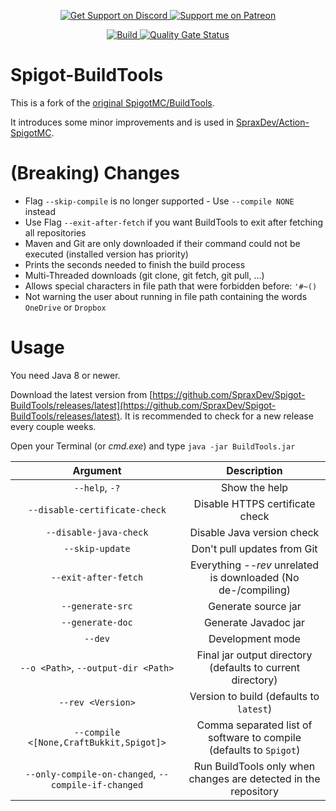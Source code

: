 <p align="center">
  <a href="https://sprax.me/discord">
    <img alt="Get Support on Discord" src="https://img.shields.io/discord/344982818863972352.svg?label=Get%20Support&logo=Discord&color=blue">
  </a>
  <a href="https://www.patreon.com/sprax">
    <img alt="Support me on Patreon"
         src="https://img.shields.io/badge/-Support%20me%20on%20Patreon-%23FF424D?logo=patreon&logoColor=white">
  </a>
</p>

<p align="center">
  <a href="https://github.com/SpraxDev/Spigot-BuildTools/actions?query=workflow%3ABuild">
    <img alt="Build" src="https://github.com/SpraxDev/Spigot-BuildTools/workflows/Build/badge.svg">
  </a>
  <a href="https://sonarcloud.io/dashboard?id=SpraxDev_Spigot-BuildTools">
    <img alt="Quality Gate Status"
         src="https://sonarcloud.io/api/project_badges/measure?project=SpraxDev_Spigot-BuildTools&metric=alert_status">
  </a>
</p>

# Spigot-BuildTools
This is a fork of the [original SpigotMC/BuildTools](https://hub.spigotmc.org/stash/projects/SPIGOT/repos/buildtools).

It introduces some minor improvements and is used in [SpraxDev/Action-SpigotMC](https://github.com/SpraxDev/Action-SpigotMC).


# (Breaking) Changes
* Flag `--skip-compile` is no longer supported - Use `--compile NONE` instead
* Use Flag `--exit-after-fetch` if you want BuildTools to exit after fetching all repositories
* Maven and Git are only downloaded if their command could not be executed (installed version has priority)
* Prints the seconds needed to finish the build process
* Multi-Threaded downloads (git clone, git fetch, git pull, ...)
* Allows special characters in file path that were forbidden before: `'#~()`
* Not warning the user about running in file path containing the words `OneDrive` or `Dropbox`


# Usage
You need Java 8 or newer.

Download the latest version from
[https://github.com/SpraxDev/Spigot-BuildTools/releases/latest](https://github.com/SpraxDev/Spigot-BuildTools/releases/latest).
It is recommended to check for a new release every couple weeks.

Open your Terminal (or *cmd.exe*) and type `java -jar BuildTools.jar`

|                       Argument                      |               Description               |
| :-------------------------------------------------: | :-------------------------------------: |
| `--help`, `-?`                                      | Show the help                           |
| `--disable-certificate-check`                       | Disable HTTPS certificate check         |
| `--disable-java-check`                              | Disable Java version check              |
| `--skip-update`                                     | Don't pull updates from Git             |
| `--exit-after-fetch`                                | Everything *--rev*  unrelated is downloaded (No de-/compiling) |
| `--generate-src`                                    | Generate source jar                     |
| `--generate-doc`                                    | Generate Javadoc jar                    |
| `--dev`                                             | Development mode                        |
| `--o <Path>`, `--output-dir <Path>`                 | Final jar output directory (defaults to current directory) |
| `--rev <Version>`                                   | Version to build (defaults to `latest`) |
| `--compile <[None,CraftBukkit,Spigot]>`             | Comma separated list of software to compile (defaults to `Spigot`) |
| `--only-compile-on-changed`, `--compile-if-changed` | Run BuildTools only when changes are detected in the repository |
